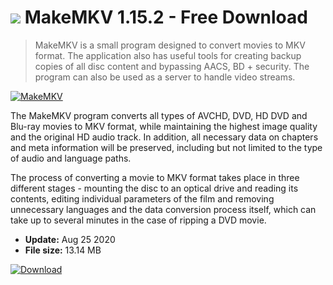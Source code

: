 # ![](https://cdn.softexe.net/static/icon/5/makemkv-8946.png) MakeMKV 1.15.2 - Free Download

> MakeMKV is a small program designed to convert movies to MKV format. The application also has useful tools for creating backup copies of all disc content and bypassing AACS, BD + security. The program can also be used as a server to handle video streams.

[![MakeMKV](https://gallery.dpcdn.pl/imgc/Tools/8267/g_-_420x350_1.5_-_x20120417102420_00.png)](https://softexe.net/win/multimedia/other/makemkv:hadf.html)

The MakeMKV program converts all types of AVCHD, DVD, HD DVD and Blu-ray movies to MKV format, while maintaining the highest image quality and the original HD audio track. In addition, all necessary data on chapters and meta information will be preserved, including but not limited to the type of audio and language paths. 
 
 
 The process of converting a movie to MKV format takes place in three different stages - mounting the disc to an optical drive and reading its contents, editing individual parameters of the film and removing unnecessary languages ​​and the data conversion process itself, which can take up to several minutes in the case of ripping a DVD movie.


- **Update:** Aug 25 2020
- **File size:** 13.14 MB

[![Download](https://cdn.softexe.net/static/img/download.png)](https://softexe.net/win/multimedia/other/makemkv:hadf.html)

